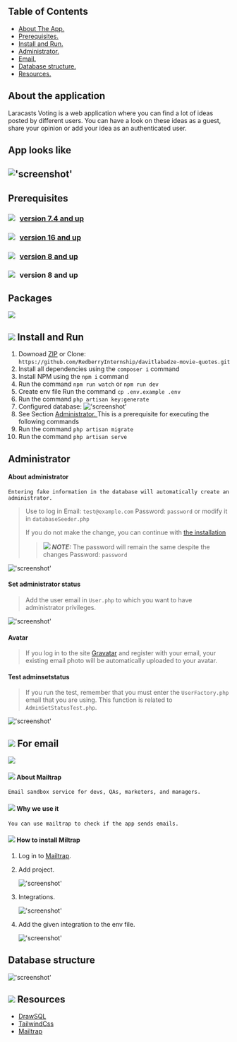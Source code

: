 ## Table of Contents

*  [ About The App.](#about)
*  [ Prerequisites. ](#pre)
*  [ Install and Run.](#iar)
*  [ Administrator. ](#administrator)
*  [ Email. ](#mailtrap)
*  [ Database structure.](#db)
*  [ Resources.](#resources)

<a name="about"></a>

## About the application

Laracasts Voting is a web application where you can find a lot of ideas posted by different users. You can have a look on these ideas as a guest, share your opinion or add your idea as an authenticated user.

## App looks like 
!['screenshot'](appscreen/app.png)
---
<a name="pre"></a>

## Prerequisites
### <a  href="https://www.php.net/downloads" target="_blank"><img style="float:left;margin-right:10px"  src="https://img.shields.io/badge/PHP-777BB4?style=for-the-badge&logo=php&logoColor=white"/> version 7.4 and up </a>  

### <a href="https://nodejs.org/en/" target="_blank"><img style="float:left; margin-right:10px" src="https://img.shields.io/badge/Node.js-339933?style=for-the-badge&logo=nodedotjs&logoColor=white"/>  version 16 and up </a> 
### <a href="https://www.mysql.com/downloads/" target="_blank"><img style="float:left; margin-right:10px" src="https://img.icons8.com/fluency/32/000000/mysql-logo.png"/>  version 8 and up </a> 

### <img style="float:left; margin-right:10px"  src="https://img.icons8.com/color/32/000000/npm.png"/> version 8 and up

## Packages
<img src="./appscreen/livewire.svg">

<a name="iar"></a>
## <img src="https://img.icons8.com/color/20/000000/software-installer.png"/> Install and Run

1. Downoad [ZIP](https://github.com/RedberryInternship/davitlabadze-movie-quotes/archive/refs/heads/main.zip) or Clone: ```https://github.com/RedberryInternship/davitlabadze-movie-quotes.git```
2. Install all dependencies using the ```composer i``` command
3. Install NPM using the ```npm i``` command
4. Run the command ```npm run watch``` or ```npm run dev```
5. Create env file Run the command ```cp .env.example .env```
6. Run  the command ```php artisan key:generate``` 
7. Configured database: 
    !['screenshot'](appscreen/database.png)
9. See Section [ Administrator. ](#administrator) This is a prerequisite for executing the following commands
10. Run the command  ```php artisan migrate```
11. Run the command  ```php artisan serve```

<a name="administrator"></a>

## Administrator
#### About administrator
    Entering fake information in the database will automatically create an administrator.

> Use to log in Email: `test@example.com` Password: `password` or modify it in `databaseSeeder.php`  
>  
> If you do not make the change, you can continue with [ the installation ](#iar) 
>> <img src="https://img.icons8.com/emoji/16/000000/warning-emoji.png"/> ***NOTE:*** The password will remain the same despite the changes Password: `password`

!['screenshot'](appscreen/fakeadmin.png)
#### Set administrator status

>Add the user email in `User.php` to which you want to have administrator privileges.

!['screenshot'](appscreen/isadmin.png)
#### Avatar
> If you log in to the site [Gravatar](https://en.gravatar.com/) and register with your email, your existing email photo will be automatically uploaded to your avatar.
#### Test adminsetstatus

>If you run the test, remember that you must enter the `UserFactory.php` email that you are using. This function is related to `AdminSetStatusTest.php`.

!['screenshot'](appscreen/admin.png)

<a name="mailtrap"></a>
## <img src="https://img.icons8.com/external-flatart-icons-flat-flatarticons/24/000000/external-email-digital-marketing-flatart-icons-flat-flatarticons-1.png"/> For email
<img src="./appscreen/mailtrap.svg" />

#### <img src="https://img.icons8.com/fluency/20/000000/about.png"/> About Mailtrap
    Email sandbox service for devs, QAs, marketers, and managers.
#### <img src="https://img.icons8.com/external-itim2101-lineal-color-itim2101/28/000000/external-human-resources-human-resource-itim2101-lineal-color-itim2101-1.png"/> Why we use it
    You can use mailtrap to check if the app sends emails.

#### <img src="https://img.icons8.com/color/20/000000/software-installer.png"/> How to install Miltrap

1. Log in to [Mailtrap](https://drawsql.app/).
2. Add project.

   !['screenshot'](appscreen/mtnp.png)
3. Integrations.
   
   !['screenshot'](appscreen/integration.png)
4. Add the given integration to the env file.
   
   !['screenshot'](appscreen/mailEnv.png)

<a name="db"></a>

## Database structure
!['screenshot'](appscreen/dbstructure.png)

<a name="resources"></a>
## <img src="https://img.icons8.com/external-filled-outline-02-chattapat-/24/000000/external-resources-business-management-filled-outline-02-chattapat-.png"/> Resources

* [DrawSQL](https://drawsql.app/)   
* [TailwindCss](https://tailwindcss.com/docs/guides/laravel)
* [Mailtrap](https://drawsql.app/)   

